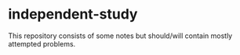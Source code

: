 # independent-study
This repository consists of some notes but should/will contain mostly attempted problems.
